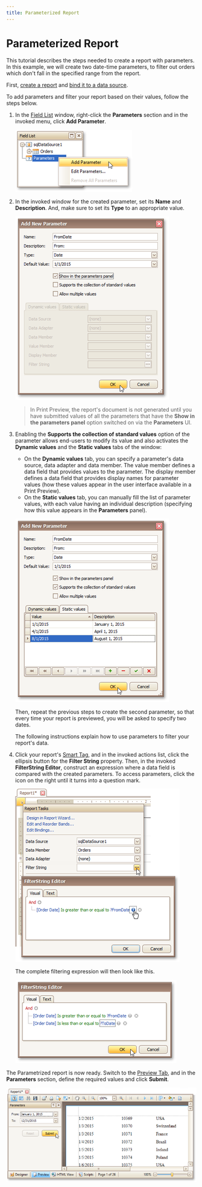 ```yaml
---
title: Parameterized Report
---
```

# Parameterized Report
This tutorial describes the steps needed to create a report with parameters. In this example, we will create two date-time parameters, to filter out orders which don't fall in the specified range from the report.

First, [create a report](../basic-operations/create-a-new-report.md) and [bind it to a data source](../binding-a-report-to-data.md).

To add parameters and filter your report based on their values, follow the steps below.
1. In the [Field List](../../report-designer-reference/report-designer-ui/field-list.md) window, right-click the **Parameters** section and in the invoked menu, click **Add Parameter**.
	
	![RD_CreateReports_Parametrized_0](../../../../../images/img8356.png)
2. In the invoked window for the created parameter, set its **Name** and **Description**. And, make sure to set its **Type** to an appropriate value.
	
	![RD_CreateReports_Parametrized_1](../../../../../images/img8357.png)
	
	> In Print Preview, the report's document is not generated until you have submitted values of all the parameters that have the **Show in the parameters panel** option switched on via the **Parameters** UI.
3. Enabling the **Supports the collection of standard values** option of the parameter allows end-users to modify its value and also activates the **Dynamic values** and the **Static values** tabs of the window:
	* On the **Dynamic values** tab, you can specify a parameter's data source, data adapter and data member. The value member defines a data field that provides values to the parameter. The display member defines a data field that provides display names for parameter values (how these values appear in the user interface available in a Print Preview).
	* On the **Static values** tab, you can manually fill the list of parameter values, with each value having an individual description (specifying how this value appears in the **Parameters** panel).
	
	![RD_CreateReports_Parametrized_2](../../../../../images/img17327.png)
	
	Then, repeat the previous steps to create the second parameter, so that every time your report is previewed, you will be asked to specify two dates.
	
	The following instructions explain how to use parameters to filter your report's data.
4. Click your report's [Smart Tag](../../report-designer-reference/report-designer-ui/smart-tag.md), and in the invoked actions list, click the ellipsis button for the **Filter String** property. Then, in the invoked **FilterString Editor**, construct an expression where a data field is compared with the created parameters. To access parameters, click the icon on the right until it turns into a question mark.
	
	![RD_CreateReports_Parametrized_3](../../../../../images/img8358.png)
	
	The complete filtering expression will then look like this.
	
	![RD_CreateReports_Parametrized_4](../../../../../images/img11080.png)

The Parametrized report is now ready. Switch to the [Preview Tab](../../report-designer-reference/report-designer-ui/preview-tab.md), and in the **Parameters** section, define the required values and click **Submit**.

![RD_CreateReports_Parametrized_5](../../../../../images/img8359.png)